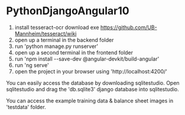 # PythonDjangoAngular10

1. install tesseract-ocr download exe https://github.com/UB-Mannheim/tesseract/wiki
2. open up a terminal in the backend folder
3. run 'python manage.py runserver'
4. open up a second terminal in the frontend folder
5. run 'npm install --save-dev @angular-devkit/build-angular'
6. run 'ng serve'
7. open the project in your browser using 'http://localhost:4200/'


You can easily access the database by downloading sqlitestudio. Open sqlitestudio and drag the 'db.sqlite3' django database into sqlitestudio.

You can access the example training data & balance sheet images in 'testdata' folder.
